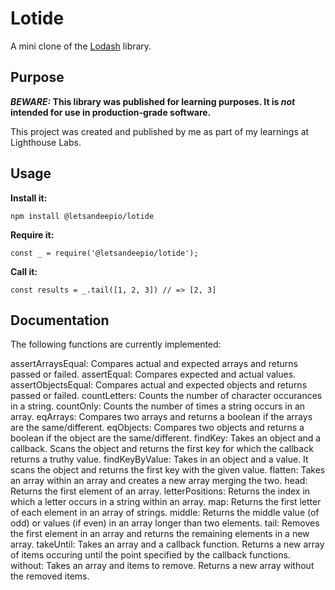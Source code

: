 # Lotide

A mini clone of the [Lodash](https://lodash.com) library.

## Purpose

**_BEWARE:_ This library was published for learning purposes. It is _not_ intended for use in production-grade software.**

This project was created and published by me as part of my learnings at Lighthouse Labs.

## Usage

**Install it:**

`npm install @letsandeepio/lotide`

**Require it:**

`const _ = require('@letsandeepio/lotide');`

**Call it:**

`const results = _.tail([1, 2, 3]) // => [2, 3]`

## Documentation

The following functions are currently implemented:

assertArraysEqual: Compares actual and expected arrays and returns passed or failed.
assertEqual: Compares expected and actual values.
assertObjectsEqual: Compares actual and expected objects and returns passed or failed.
countLetters: Counts the number of character occurances in a string.
countOnly: Counts the number of times a string occurs in an array.
eqArrays: Compares two arrays and returns a boolean if the arrays are the same/different.
eqObjects: Compares two objects and returns a boolean if the object are the same/different.
findKey: Takes an object and a callback. Scans the object and returns the first key for which the callback returns a truthy value.
findKeyByValue: Takes in an object and a value. It scans the object and returns the first key with the given value.
flatten: Takes an array within an array and creates a new array merging the two.
head: Returns the first element of an array.
letterPositions: Returns the index in which a letter occurs in a string within an array.
map: Returns the first letter of each element in an array of strings.
middle: Returns the middle value (of odd) or values (if even) in an array longer than two elements.
tail: Removes the first element in an array and returns the remaining elements in a new array.
takeUntil: Takes an array and a callback function. Returns a new array of items occuring until the point specified by the callback functions.
without: Takes an array and items to remove. Returns a new array without the removed items.
